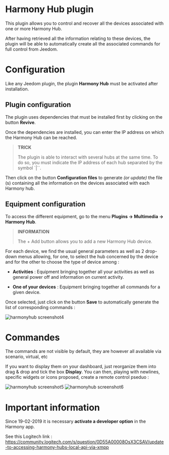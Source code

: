 # Harmony Hub plugin

This plugin allows you to control and recover all the devices associated with one or more Harmony Hub.

After having retrieved all the information relating to these devices, the plugin will be able to automatically create all the associated commands for full control from Jeedom.

# Configuration

Like any Jeedom plugin, the plugin **Harmony Hub** must be activated after installation.

## Plugin configuration

The plugin uses dependencies that must be installed first by clicking on the button **Revive**.

Once the dependencies are installed, you can enter the IP address on which the Harmony Hub can be reached.

>**TRICK**
>
>The plugin is able to interact with several hubs at the same time. To do so, you must indicate the IP address of each hub separated by the symbol `|``.

Then click on the button **Configuration files** to generate *(or update)* the file (s) containing all the information on the devices associated with each Harmony hub.

## Equipment configuration

To access the different equipment, go to the menu **Plugins → Multimedia → Harmony Hub**.

>**INFORMATION**
>
>The + Add button allows you to add a new Harmony Hub device.

For each device, we find the usual general parameters as well as 2 drop-down menus allowing, for one, to select the hub concerned by the device and for the other to choose the type of device among :

- **Activities** : Equipment bringing together all your activities as well as
    general power off and information on current activity.

- **One of your devices** : Equipment bringing together all
    commands for a given device.

Once selected, just click on the button **Save** to automatically generate the list of corresponding commands :    

![harmonyhub screenshot4](../images/harmonyhub_commands.jpg)

# Commandes

The commands are not visible by default, they are
however all available via scenario, virtual, etc

If you want to display them on your dashboard, just reorganize them into
drag & drop and tick the box **Display**. You can then, playing with newlines, specific widgets or icons
proposed, create a remote control pseduo :

![harmonyhub screenshot5](../images/harmonyhub_screenshot5.jpg)
![harmonyhub screenshot6](../images/harmonyhub_screenshot6.jpg)

# Important information

Since 19-02-2019 it is necessary **activate a developer option** in the Harmony app.

See this Logitech link :
<https://community.logitech.com/s/question/0D55A00008OsX3CSAV/update-to-accessing-harmony-hubs-local-api-via-xmpp>
